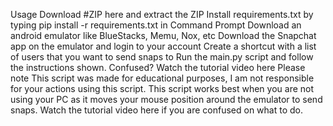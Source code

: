 Usage
Download #ZIP here and extract the ZIP
Install requirements.txt by typing pip install -r requirements.txt in Command Prompt
Download an android emulator like BlueStacks, Memu, Nox, etc
Download the Snapchat app on the emulator and login to your account
Create a shortcut with a list of users that you want to send snaps to
Run the main.py script and follow the instructions shown. Confused? Watch the tutorial video here
Please note
This script was made for educational purposes, I am not responsible for your actions using this script. This script works best when you are not using your PC as it moves your mouse position around the emulator to send snaps. Watch the tutorial video here if you are confused on what to do.
